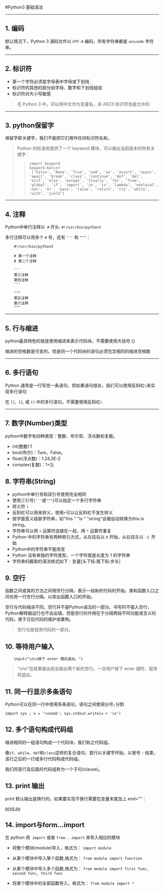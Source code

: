 #Python3 基础语法
___

## 1. 编码

默认情况下，Python 3 源码文件以 `UTF-8` 编码，所有字符串都是 `unicode` 字符串。 

---

## 2. 标识符

- 第一个字符必须是字母表中字母或下划线` _ `
- 标识符的其他的部分由字母、数字和下划线组成
- 标识符对大小写敏感

>在 Python 3 中，可以用中文作为变量名，非 ASCII 标识符也是允许的
---

## 3. python保留字

保留字即关键字，我们不能把它们用作任何标识符名称。

>Python 的标准库提供了一个 keyword 模块，可以输出当前版本的所有关键字：
>> `import keyword`  
>> `keyword.kwlist`  
>` ['False', 'None', 'True', 'and', 'as', 'assert', 'async', 'await', 'break', 'class', 'continue', 'def', 'del', 
 'elif', 'else', 'except', 'finally', 'for', 'from', 'global', 'if', 'import', 'in', 'is', 'lambda', 'nonlocal',
'not', 'or', 'pass', 'raise', 'return', 'try', 'while', 'with', 'yield']`
---

## 4. 注释

Python中单行注释以` #` 开头:
`#!/usr/bin/python3`

多行注释可以用多个 `#` 号，还有 `'''` 和 `"""`：

        #!/usr/bin/python3
 
        # 第一个注释
        # 第二个注释
         
        '''
        第三注释
        第四注释
        '''
         
        """
        第五注释
        第六注释
        """

---

## 5. 行与缩进

python最具特色的就是使用缩进来表示代码块，不需要使用大括号 {}

缩进的空格数是可变的，但是同一个代码块的语句必须包含相同的缩进空格数

---

## 6. 多行语句

Python 通常是一行写完一条语句，但如果语句很长，我们可以使用反斜杠`\`来实现多行语句

在 `[]`,` {}`, 或 `()` 中的多行语句，不需要使用反斜杠`\`

---

## 7. 数字(Number)类型

python中数字有四种类型：整数、布尔型、浮点数和复数。

- int(整数):1
- bool(布尔)：Ture，False。
- float(浮点数)：1.24,3E-2
- complex(复数)：1+2j

## 8. 字符串(String)

- python中单引号和双引号使用完全相同
- 使用三引号(`'''`或`"""`)可以指定一个多行字符串
- 转义符 `\`
- 反斜杠可以用来转义，使用`r`可以让反斜杠不发生转义
- 按字面意义级联字符串，如"this " "is " "string"会被自动转换为this is string。
- 字符串可以用 `+` 运算符连接在一起，用 `*` 运算符重复
- Python 中的字符串有两种索引方式，从左往右以 `0` 开始，从右往左以 `-1 `开始
- Python中的字符串不能改变
- Python 没有单独的字符类型，一个字符就是长度为 1 的字符串
- 字符串的截取的语法格式如下：变量[头下标:尾下标:步长]

## 9. 空行

函数之间或类的方法之间用空行分隔，表示一段新的代码的开始。类和函数入口之间也用一行空行分隔，以突出函数入口的开始。

空行与代码缩进不同，空行并不是Python语法的一部分。书写时不插入空行，Python解释器运行也不会出错。但是空行的作用在于分隔两段不同功能或含义的代码，便于日后代码的维护或重构。

>空行也是程序代码的一部分。

## 10. 等待用户输入

        input("\n\n按下 enter 键后退出。")

> "\n\n"在结果输出前会输出两个新的空行。一旦用户按下 enter 键时，程序将退出。

## 11. 同一行显示多条语句

Python可以在同一行中使用多条语句，语句之间使用分号`;`分割

    import sys ; x = 'runoob'; sys.stdout.write(x + '\n')

## 12. 多个语句构成代码组

缩进相同的一组语句构成一个代码块，我们称之代码组。

像`if`、`while`、`def`和`class`这样的复合语句，首行以关键字开始，以冒号 `:` 结束，该行之后的一行或多行代码构成代码组。

我们将首行及后面的代码组称为一个子句(clause)。

## 13. print 输出

print 默认输出是换行的，如果要实现不换行需要在变量末尾加上 end=""：

[print.py](../test/print.py)

## 14. import与form...import

在 python 用` import` 或者 `from...import` 来导入相应的模块

- 将整个模块(module)导入，格式为： `import module`

- 从某个模块中导入某个函数,格式为： `from module import function`

- 从某个模块中导入多个函数,格式为： `from module import first func, second func, third func`

- 将某个模块中的全部函数导入，格式为： `from module import *`


